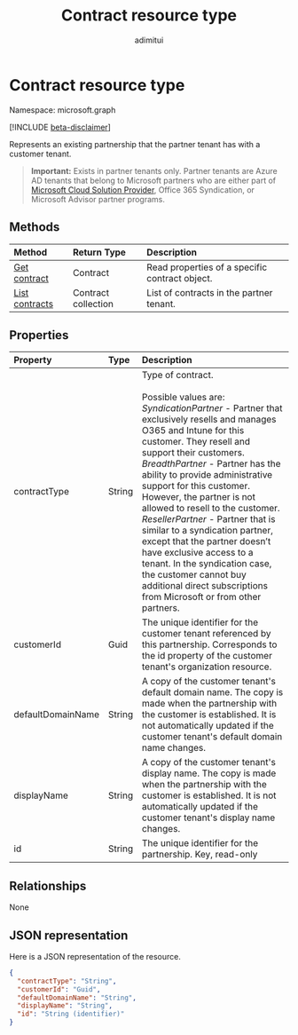 ﻿---
title: "Contract resource type"
description: "Represents an existing partnership that the partner tenant has with a customer tenant."
localization_priority: Normal
author: "adimitui"
ms.prod: "microsoft-identity-platform"
doc_type: resourcePageType
---

# Contract resource type

Namespace: microsoft.graph

[!INCLUDE [beta-disclaimer](../../includes/beta-disclaimer.md)]

Represents an existing partnership that the partner tenant has with a customer tenant.

> **Important:**
> Exists in partner tenants only. Partner tenants are Azure AD tenants that belong to Microsoft partners who are either part of [Microsoft Cloud Solution Provider](https://partnercenter.microsoft.com/en-us/partner/programs), Office 365 Syndication, or Microsoft Advisor partner programs.

## Methods

| Method                                    | Return Type         | Description                                    |
| :---------------------------------------- | :------------------ | :--------------------------------------------- |
| [Get contract](../api/contract-get.md)    | Contract            | Read properties of a specific contract object. |
| [List contracts](../api/contract-list.md) | Contract collection | List of contracts in the partner tenant.       |

## Properties

| Property          | Type   | Description                                                                                                                                                                                                                                                                                                                                                                                                                                                                                                                                                                                                                              |
| :---------------- | :----- | :--------------------------------------------------------------------------------------------------------------------------------------------------------------------------------------------------------------------------------------------------------------------------------------------------------------------------------------------------------------------------------------------------------------------------------------------------------------------------------------------------------------------------------------------------------------------------------------------------------------------------------------- |
| contractType      | String | Type of contract.<br><br>Possible values are:<br> *SyndicationPartner* - Partner that exclusively resells and manages O365 and Intune for this customer. They resell and support their customers.<br> *BreadthPartner* - Partner has the ability to provide administrative support for this customer. However, the partner is not allowed to resell to the customer.<br>*ResellerPartner* - Partner that is similar to a syndication partner, except that the partner doesn’t have exclusive access to a tenant. In the syndication case, the customer cannot buy additional direct subscriptions from Microsoft or from other partners. |
| customerId        | Guid   | The unique identifier for the customer tenant referenced by this partnership. Corresponds to the id property of the customer tenant's organization resource.                                                                                                                                                                                                                                                                                                                                                                                                                                                                             |
| defaultDomainName | String | A copy of the customer tenant's default domain name. The copy is made when the partnership with the customer is established. It is not automatically updated if the customer tenant's default domain name changes.                                                                                                                                                                                                                                                                                                                                                                                                                       |
| displayName       | String | A copy of the customer tenant's display name. The copy is made when the partnership with the customer is established. It is not automatically updated if the customer tenant's display name changes.                                                                                                                                                                                                                                                                                                                                                                                                                                     |
| id                | String | The unique identifier for the partnership. Key, read-only                                                                                                                                                                                                                                                                                                                                                                                                                                                                                                                                                                                |

## Relationships

None

## JSON representation

Here is a JSON representation of the resource.

<!-- {
  "blockType": "resource",
  "optionalProperties": [

  ],
  "@odata.type": "microsoft.graph.Contract"
}-->

```json
{
  "contractType": "String",
  "customerId": "Guid",
  "defaultDomainName": "String",
  "displayName": "String",
  "id": "String (identifier)"
}

```

<!-- uuid: 8fcb5dbc-d5aa-4681-8e31-b001d5168d79
2015-10-25 14:57:30 UTC -->

<!--
{
  "type": "#page.annotation",
  "description": "Contract resource",
  "keywords": "",
  "section": "documentation",
  "tocPath": "",
  "suppressions": []
}
-->
